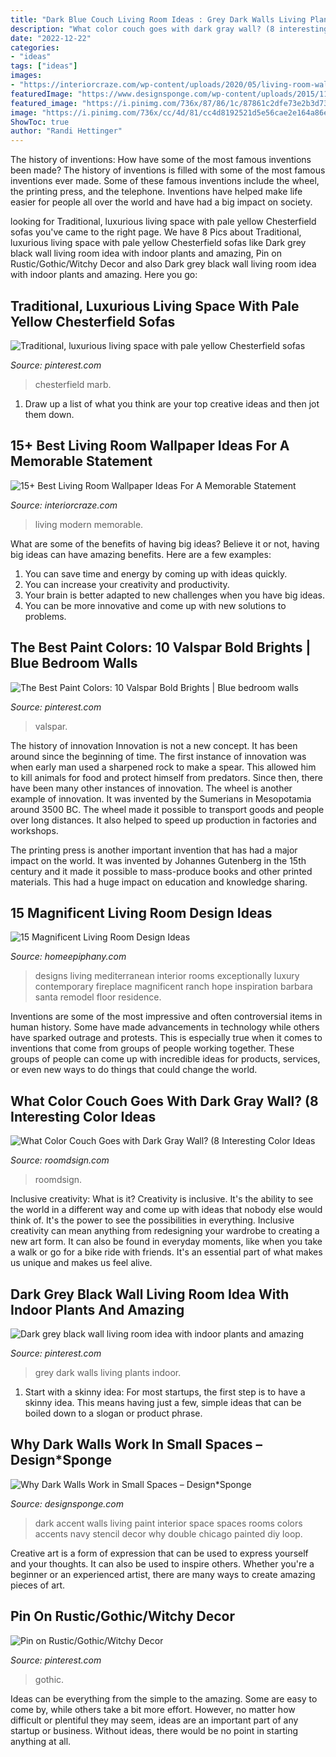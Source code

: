 ```yaml
---
title: "Dark Blue Couch Living Room Ideas : Grey Dark Walls Living Plants Indoor"
description: "What color couch goes with dark gray wall? (8 interesting color ideas"
date: "2022-12-22"
categories:
- "ideas"
tags: ["ideas"]
images:
- "https://interiorcraze.com/wp-content/uploads/2020/05/living-room-wallpaper3.jpg"
featuredImage: "https://www.designsponge.com/wp-content/uploads/2015/11/03_amberhampton.jpg"
featured_image: "https://i.pinimg.com/736x/87/86/1c/87861c2dfe73e2b3d736619715fccb6c.jpg"
image: "https://i.pinimg.com/736x/cc/4d/81/cc4d8192521d5e56cae2e164a86e278e.jpg"
ShowToc: true
author: "Randi Hettinger"
---
```



The history of inventions: How have some of the most famous inventions been made?
The history of inventions is filled with some of the most famous inventions ever made. Some of these famous inventions include the wheel, the printing press, and the telephone. Inventions have helped make life easier for people all over the world and have had a big impact on society.

	

		
looking for Traditional, luxurious living space with pale yellow Chesterfield sofas you've came to the right page. We have 8 Pics about Traditional, luxurious living space with pale yellow Chesterfield sofas like Dark grey black wall living room idea with indoor plants and amazing, Pin on Rustic/Gothic/Witchy Decor and also Dark grey black wall living room idea with indoor plants and amazing. Here you go:
		
    
## Traditional, Luxurious Living Space With Pale Yellow Chesterfield Sofas

<img loading=lazy src="https://i.pinimg.com/736x/cc/4d/81/cc4d8192521d5e56cae2e164a86e278e.jpg" onerror="this.onerror=null;this.src='https://tse4.mm.bing.net/th?id=OIP.oui6JDPLNpR62Zi1nE2hUwHaLG&amp;pid=15.1';" alt="Traditional, luxurious living space with pale yellow Chesterfield sofas">

_Source: pinterest.com_

>chesterfield marb. 

	

1. Draw up a list of what you think are your top creative ideas and then jot them down.

    
## 15+ Best Living Room Wallpaper Ideas For A Memorable Statement

<img loading=lazy src="https://interiorcraze.com/wp-content/uploads/2020/05/living-room-wallpaper3.jpg" onerror="this.onerror=null;this.src='https://tse2.mm.bing.net/th?id=OIP.Zb-bbodq2ccOvSinDSObdgHaLC&amp;pid=15.1';" alt="15+ Best Living Room Wallpaper Ideas For A Memorable Statement">

_Source: interiorcraze.com_

>living modern memorable. 

	

What are some of the benefits of having big ideas?
Believe it or not, having big ideas can have amazing benefits. Here are a few examples: 
1. You can save time and energy by coming up with ideas quickly.
2. You can increase your creativity and productivity. 
3. Your brain is better adapted to new challenges when you have big ideas.
4. You can be more innovative and come up with new solutions to problems.

    
## The Best Paint Colors: 10 Valspar Bold Brights | Blue Bedroom Walls

<img loading=lazy src="https://i.pinimg.com/736x/32/49/f0/3249f0ca072fe57ef2d8c2e15aa9ee09.jpg" onerror="this.onerror=null;this.src='https://tse1.mm.bing.net/th?id=OIP.vVckE2ENSkjwpjZjXcHeQwHaLJ&amp;pid=15.1';" alt="The Best Paint Colors: 10 Valspar Bold Brights | Blue bedroom walls">

_Source: pinterest.com_

>valspar. 

	

The history of innovation
Innovation is not a new concept. It has been around since the beginning of time. The first instance of innovation was when early man used a sharpened rock to make a spear. This allowed him to kill animals for food and protect himself from predators. Since then, there have been many other instances of innovation.
The wheel is another example of innovation. It was invented by the Sumerians in Mesopotamia around 3500 BC. The wheel made it possible to transport goods and people over long distances. It also helped to speed up production in factories and workshops.

The printing press is another important invention that has had a major impact on the world. It was invented by Johannes Gutenberg in the 15th century and it made it possible to mass-produce books and other printed materials. This had a huge impact on education and knowledge sharing.

    
## 15 Magnificent Living Room Design Ideas

<img loading=lazy src="http://www.homeepiphany.com/wp-content/uploads/2017/09/living-rooms_412.jpg" onerror="this.onerror=null;this.src='https://tse3.mm.bing.net/th?id=OIP.R2SW03fUqtwLj-wJcsu3fAHaJ4&amp;pid=15.1';" alt="15 Magnificent Living Room Design Ideas">

_Source: homeepiphany.com_

>designs living mediterranean interior rooms exceptionally luxury contemporary fireplace magnificent ranch hope inspiration barbara santa remodel floor residence. 

	

Inventions are some of the most impressive and often controversial items in human history. Some have made advancements in technology while others have sparked outrage and protests. This is especially true when it comes to inventions that come from groups of people working together. These groups of people can come up with incredible ideas for products, services, or even new ways to do things that could change the world.

    
## What Color Couch Goes With Dark Gray Wall? (8 Interesting Color Ideas

<img loading=lazy src="https://roomdsign.com/wp-content/uploads/2021/03/what-color-couch-goes-with-dark-gray-wall.jpg" onerror="this.onerror=null;this.src='https://tse1.mm.bing.net/th?id=OIP.km6JrUkA106Rn0LkTlfXdgHaEK&amp;pid=15.1';" alt="What Color Couch Goes with Dark Gray Wall? (8 Interesting Color Ideas">

_Source: roomdsign.com_

>roomdsign. 

	

Inclusive creativity: What is it?
Creativity is inclusive. It's the ability to see the world in a different way and come up with ideas that nobody else would think of. It's the power to see the possibilities in everything. Inclusive creativity can mean anything from redesigning your wardrobe to creating a new art form. It can also be found in everyday moments, like when you take a walk or go for a bike ride with friends. It's an essential part of what makes us unique and makes us feel alive.

    
## Dark Grey Black Wall Living Room Idea With Indoor Plants And Amazing

<img loading=lazy src="https://i.pinimg.com/736x/87/86/1c/87861c2dfe73e2b3d736619715fccb6c.jpg" onerror="this.onerror=null;this.src='https://tse3.mm.bing.net/th?id=OIP.g4-qO9dQvMGVEddCirrTZwHaLH&amp;pid=15.1';" alt="Dark grey black wall living room idea with indoor plants and amazing">

_Source: pinterest.com_

>grey dark walls living plants indoor. 

	

1. Start with a skinny idea: For most startups, the first step is to have a skinny idea. This means having just a few, simple ideas that can be boiled down to a slogan or product phrase.

    
## Why Dark Walls Work In Small Spaces – Design*Sponge

<img loading=lazy src="https://www.designsponge.com/wp-content/uploads/2015/11/03_amberhampton.jpg" onerror="this.onerror=null;this.src='https://tse2.mm.bing.net/th?id=OIP.CQ1xjco_PB4fqMWvqx5QZAHaKh&amp;pid=15.1';" alt="Why Dark Walls Work in Small Spaces – Design*Sponge">

_Source: designsponge.com_

>dark accent walls living paint interior space spaces rooms colors accents navy stencil decor why double chicago painted diy loop. 

	

Creative art is a form of expression that can be used to express yourself and your thoughts. It can also be used to inspire others. Whether you're a beginner or an experienced artist, there are many ways to create amazing pieces of art.

    
## Pin On Rustic/Gothic/Witchy Decor

<img loading=lazy src="https://i.pinimg.com/736x/b4/98/91/b49891a68769b3f65212d2f8aadc6386.jpg" onerror="this.onerror=null;this.src='https://tse3.mm.bing.net/th?id=OIP.U6kAkkLCh5UpojRKNCR-HgHaLH&amp;pid=15.1';" alt="Pin on Rustic/Gothic/Witchy Decor">

_Source: pinterest.com_

>gothic. 

	

Ideas can be everything from the simple to the amazing. Some are easy to come by, while others take a bit more effort. However, no matter how difficult or plentiful they may seem, ideas are an important part of any startup or business. Without ideas, there would be no point in starting anything at all.

